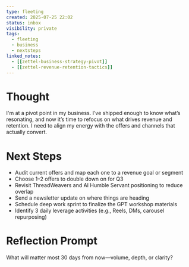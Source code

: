 ```yaml
---
type: fleeting
created: 2025-07-25 22:02
status: inbox
visibility: private
tags:
  - fleeting
  - business
  - nextsteps
linked_notes:
  - [[zettel-business-strategy-pivot]]
  - [[zettel-revenue-retention-tactics]]
---
```


# Thought
I'm at a pivot point in my business. I’ve shipped enough to know what’s resonating, and now it’s time to refocus on what drives revenue and retention. I need to align my energy with the offers and channels that actually convert.

# Next Steps
- Audit current offers and map each one to a revenue goal or segment
- Choose 1–2 offers to double down on for Q3
- Revisit ThreadWeavers and AI Humble Servant positioning to reduce overlap
- Send a newsletter update on where things are heading
- Schedule deep work sprint to finalize the GPT workshop materials
- Identify 3 daily leverage activities (e.g., Reels, DMs, carousel repurposing)

# Reflection Prompt
What will matter most 30 days from now—volume, depth, or clarity?
